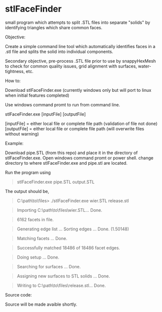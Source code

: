 # stlFaceFinder
small program which attempts to split .STL files into separate "solids" by identifying triangles which share common faces. 

Objective:

Create a simple command line tool which automatically identifies faces in a .stl file and splits the solid into individual components. 

Secondary objective, pre-process .STL file prior to use by snappyHexMesh to check for common quality issues, grid alignment with surfaces, water-tightness, etc.

How to:

Download stlFaceFinder.exe
(currently windows only but will port to linux when initial features completed)

Use windows command promt to run from command line.

stlFaceFinder.exe [inputFile] [outputFile]

[inputFile] = either local file or complete file path (validation of file not done)
[outputFile] = either local file or complete file path (will overwrite files without warning)

Example:

Download pipe.STL (from this repo) and place it in the directory of stlFaceFinder.exe.
Open windows command promt or power shell.
change directory to where stlFaceFinder.exe and pipe.stl are located.

Run the program using 
> stlFaceFinder.exe pipe.STL output.STL

The output should be,

> C:\path\to\files> ./stlFaceFinder.exe wier.STL release.stl

> Importing C:\path\to\files\wier.STL...  Done.

> 6162 facets in file.

> Generating edge list ... Sorting edges ... Done. (1.50148)

> Matching facets ... Done.

> Successfully matched 18486 of 18486 facet edges.

> Doing setup ... Done.

> Searching for surfaces ... Done.

> Assigning new surfaces to STL solids ... Done.

> Writing to C:\path\to\files\release.stl... Done.


Source code:

Source will be made avaible shortly.
